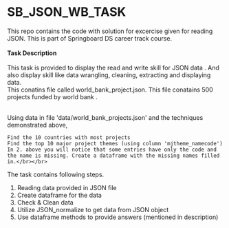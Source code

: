 # SB_JSON_WB_TASK
This repo contains the code with solution for excercise given for reading JSON. This is part of Springboard DS career track course. </br></br>
<b>Task Description </b></br></br>
This task is provided to display the read and write skill for JSON data . And also display skill like data wrangling, cleaning,  extracting and displaying data. </br>
This conatins file called world_bank_project.json. This file conatains 500 projects funded by world bank .</br></br>

Using data in file 'data/world_bank_projects.json' and the techniques demonstrated above,

    Find the 10 countries with most projects
    Find the top 10 major project themes (using column 'mjtheme_namecode')
    In 2. above you will notice that some entries have only the code and the name is missing. Create a dataframe with the missing names filled in.</br></br>

The task contains following steps.</br>
1. Reading data provided in JSON file </br>
2. Create dataframe for the data</br>
3. Check & Clean data</br>
4. Utilize JSON_normalize to get data from JSON object
5. Use dataframe methods to provide answers (mentioned in description)
